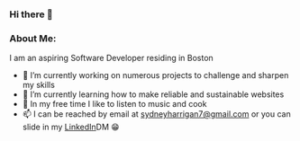 ### Hi there 👋


### About Me:

I am an aspiring Software Developer residing in Boston 
<!--
**SydneyGH/SydneyGH** is a ✨ _special_ ✨ repository because its `README.md` (this file) appears on your GitHub profile.
-->
- 🔭 I’m currently working on numerous projects to challenge and sharpen my skills 
- 🌱 I’m currently learning how to make reliable and sustainable websites
- 👯 In my free time I like to listen to music and cook
- 📫 I can be reached by email at sydneyharrigan7@gmail.com or you can slide in my [LinkedIn](https://www.linkedin.com/in/sydney-harrigan/)DM 😁
<!-- - ⚡  Fun fact: ...
-->

